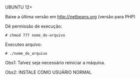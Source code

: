 UBUNTU 12+

Baixe a última versão em http://netbeans.org  (versão para PHP)

Dê permissão de execução:

	# chmod 777 nome_do-arquivo

Executeo arquivo: 

	# ./nome_do_arquivo

Obs1: Talvez seja necessário reiniciar a máquina.

Obs2: INSTALE COMO USUÁRIO NORMAL
